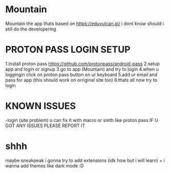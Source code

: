 # Mountain 
Mountain the app thats based on https://eduvulcan.pl/ i dont know should i still do the developering

# PROTON PASS LOGIN SETUP
1.install proton pass https://github.com/protonpass/android-pass
2.setup app and login or signup 
3.go to app (Mountain) and try to login
4.when u loggingin click on proton pass button on ur keyboard
5.add ur email and pass for app (this should work on orriginal site too)
6.thats all now try to login

# KNOWN ISSUES

-login (site problem) u can fix it with macro or smth like proton pass
IF U GOT ANY ISSUES PLEASE REPORT IT 















# shhh
maybe sneakpeak i gonna try to add extensions (idk how but i will learn) + i wanna add themes like dark mode :D
